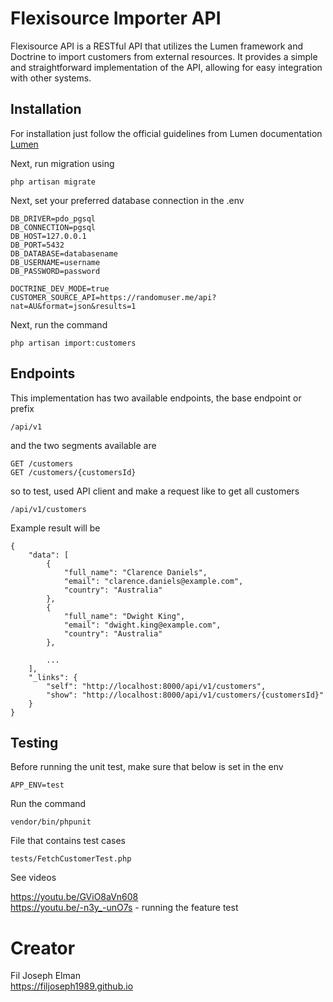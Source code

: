 # Flexisource Importer API

Flexisource API is a RESTful API that utilizes the Lumen framework and Doctrine to import customers from external resources. It provides a simple and straightforward implementation of the API, allowing for easy integration with other systems.

## Installation

For installation just follow the official guidelines from Lumen documentation [Lumen](https://lumen.laravel.com/docs/10.x/installation)

Next, run migration using

    php artisan migrate

Next, set your preferred database connection in the .env

    DB_DRIVER=pdo_pgsql
    DB_CONNECTION=pgsql
    DB_HOST=127.0.0.1
    DB_PORT=5432
    DB_DATABASE=databasename
    DB_USERNAME=username
    DB_PASSWORD=password

    DOCTRINE_DEV_MODE=true
    CUSTOMER_SOURCE_API=https://randomuser.me/api?nat=AU&format=json&results=1

Next, run the command

    php artisan import:customers

## Endpoints

This implementation has two available endpoints, the base endpoint or prefix

    /api/v1

and the two segments available are

    GET /customers
    GET /customers/{customersId}

so to test, used API client and make a request like to get all customers

    /api/v1/customers

Example result will be

    {
        "data": [
            {
                "full_name": "Clarence Daniels",
                "email": "clarence.daniels@example.com",
                "country": "Australia"
            },
            {
                "full_name": "Dwight King",
                "email": "dwight.king@example.com",
                "country": "Australia"
            },

            ...
        ],
        "_links": {
            "self": "http://localhost:8000/api/v1/customers",
            "show": "http://localhost:8000/api/v1/customers/{customersId}"
        }
    }

## Testing

Before running the unit test, make sure that below is set in the env

    APP_ENV=test

Run the command

    vendor/bin/phpunit

File that contains test cases

    tests/FetchCustomerTest.php

See videos

https://youtu.be/GViO8aVn608 <br>
https://youtu.be/-n3y_-unO7s - running the feature test


# Creator

Fil Joseph Elman <br>
https://filjoseph1989.github.io

